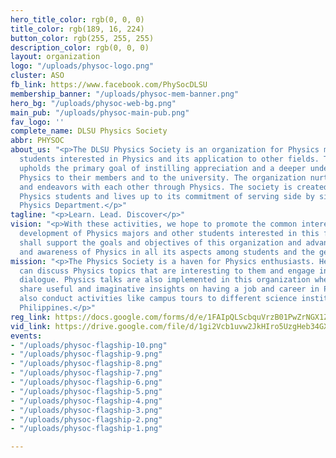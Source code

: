 ```yaml
---
hero_title_color: rgb(0, 0, 0)
title_color: rgb(189, 16, 224)
button_color: rgb(255, 255, 255)
description_color: rgb(0, 0, 0)
layout: organization
logo: "/uploads/physoc-logo.png"
cluster: ASO
fb_link: https://www.facebook.com/PhySocDLSU
membership_banner: "/uploads/physoc-mem-banner.png"
hero_bg: "/uploads/physoc-web-bg.png"
main_pub: "/uploads/physoc-main-pub.png"
fav_logo: ''
complete_name: DLSU Physics Society
abbr: PHYSOC
about_us: "<p>The DLSU Physics Society is an organization for Physics majors and other
  students interested in Physics and its application to other fields. The society
  upholds the primary goal of instilling appreciation and a deeper understanding of
  Physics to their members and to the university. The organization nurtures relations
  and endeavors with each other through Physics. The society is created to assist
  Physics students and lives up to its commitment of serving side by side with the
  Physics Department.</p>"
tagline: "<p>Learn. Lead. Discover</p>"
vision: "<p>With these activities, we hope to promote the common interest and individual
  development of Physics majors and other students interested in this field, and we
  shall support the goals and objectives of this organization and advance the study
  and awareness of Physics in all its aspects among students and the general public.</p>"
mission: "<p>The Physics Society is a haven for Physics enthusiasts. Here, the members
  can discuss Physics topics that are interesting to them and engage in a fruitful
  dialogue. Physics talks are also implemented in this organization where professors
  share useful and imaginative insights on having a job and career in Physics. We
  also conduct activities like campus tours to different science institutions in the
  Philippines.</p>"
reg_link: https://docs.google.com/forms/d/e/1FAIpQLScbquVrzB01PwZrNGX1ZDtxeAQ2I3IYGILIlPaoVB_wvOoMIg/viewform
vid_link: https://drive.google.com/file/d/1gi2Vcb1uvw2JkHIro5UzgHeb34GXdsHz/preview
events:
- "/uploads/physoc-flagship-10.png"
- "/uploads/physoc-flagship-9.png"
- "/uploads/physoc-flagship-8.png"
- "/uploads/physoc-flagship-7.png"
- "/uploads/physoc-flagship-6.png"
- "/uploads/physoc-flagship-5.png"
- "/uploads/physoc-flagship-4.png"
- "/uploads/physoc-flagship-3.png"
- "/uploads/physoc-flagship-2.png"
- "/uploads/physoc-flagship-1.png"

---
```

